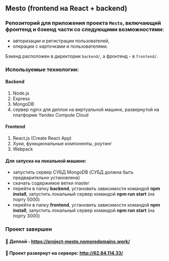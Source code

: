 ## Mesto (frontend на React + backend)

### Репозиторий для приложения проекта `Mesto`, включающий фронтенд и бэкенд части со следующими возможностями: 
- авторизации и регистрации пользователей, 
- операции с карточками и пользователями. 

Бэкенд расположен в директории `backend/`, а фронтенд - в `frontend/`.

### Используемые технологии:

#### Backend
1. Node.js
2. Express
3. MongoDB
4. сервер nginx для деплоя на виртуальной машине, развернутой на платформе Yandex Compute Cloud

#### Frontend
1. React.js (Create React App)
2. Хуки, функциональные компоненты, роутинг
3. Webpack

####  Для запуска на локальной машине:
- запустить сервер СУБД MongoDB (СУБД должна быть предварительно установлена)
- скачать содержимое ветки master
- перейти в папку **backend**, установить зависимости командой **npm install**, запустить локальный сервер командой **npm run start** (на порту 5000)
- перейти в папку **frontend**, установить зависимости командой **npm install**, запустить локальный сервер командой **npm run start** (на порту 3000)

### Проект завершен

#### :link: Деплой - https://project-mesto.nomoredomains.work/
#### :link: Проект развернут на сервере: http://62.84.114.33/


